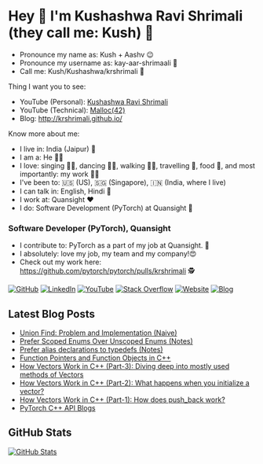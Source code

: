 # Hey 🙏 I'm Kushashwa Ravi Shrimali (they call me: Kush) 👋

- Pronounce my name as: Kush + Aashv 😉
- Pronounce my username as: kay-aar-shrimaali 🤍
- Call me: Kush/Kushashwa/krshrimali 💙

Thing I want you to see:

* YouTube (Personal): [Kushashwa Ravi Shrimali](http://youtube.com/c/kushashwaraviShrimali/)
* YouTube (Technical): [Malloc(42)](https://www.youtube.com/channel/UCV1XiuvBIXrs5qMvsyueqrg)
* Blog: http://krshrimali.github.io/

Know more about me:

- I live in: India (Jaipur) 🏡
- I am a: He 🕵️‍♂️
- I love: singing 👨‍🎤, dancing 👯‍♂️, walking 🚶‍♂️, travelling 🚀, food 🥫, and most importantly: my work 🧑‍💼
- I've been to: 🇺🇸 (US), 🇸🇬 (Singapore), 🇮🇳 (India, where I live)
- I can talk in: English, Hindi 🥇
- I work at: Quansight ❤️
- I do: Software Development (PyTorch) at Quansight 🤟

### Software Developer (PyTorch), Quansight

- I contribute to: PyTorch as a part of my job at Quansight. 🥁
- I absolutely: love my job, my team and my company!😍
- Check out my work here: https://github.com/pytorch/pytorch/pulls/krshrimali 🕵️

[![GitHub](https://img.shields.io/badge/GitHub-krshrimali-red)](https://github.com/krshrimali)
[![LinkedIn](https://img.shields.io/badge/LinkedIn-kushashwa-blue)](https://www.linkedin.com/in/kushashwa-ravi-shrimali-b6780152/)
[![YouTube](https://img.shields.io/badge/YouTube-kush-red)](https://youtube.com/c/kushashwaraviShrimali)
[![Stack Overflow](https://img.shields.io/badge/Stack&nbsp;Overflow-kushashwa-orange)](https://stackoverflow.com/users/2218021/kushashwa-ravi-shrimali)
[![Website](https://img.shields.io/badge/Website-krshrimali.github.io-green)](https://krshrimali.github.io/)
[![Blog](https://img.shields.io/badge/Blog-krshrimali.github.io/blog-yellowgreen)](https://krshrimali.github.io/blog/)

## Latest Blog Posts

<!-- BLOG-POST-LIST:START -->
- [Union Find: Problem and Implementation (Naive)](https://krshrimali.github.io/Union-Find-Problem-And-Impl/)
- [Prefer Scoped Enums Over Unscoped Enums (Notes)](https://krshrimali.github.io/Prefer-Scoped-Enums-Over-Unscoped-Enums/)
- [Prefer alias declarations to typedefs (Notes)](https://krshrimali.github.io/Alias-Declarations-over-Typedefs-CPP/)
- [Function Pointers and Function Objects in C++](https://krshrimali.github.io/Function-Pointers-And-Function-Objects-in-CPP/)
- [How Vectors Work in C++ (Part-3): Diving deep into mostly used methods of Vectors](https://krshrimali.github.io/How-Vectors-Work-in-C++-Part-3/)
- [How Vectors Work in C++ (Part-2): What happens when you initialize a vector?](https://krshrimali.github.io/How-Vectors-Work-in-C++-Part-2/)
- [How Vectors Work in C++ (Part-1): How does push_back work?](https://krshrimali.github.io/How-Vectors-Work-in-C++-Part-1/)
- [PyTorch C++ API Blogs](https://krshrimali.github.io/pytorch/)
<!-- BLOG-POST-LIST:END -->

## GitHub Stats

[![GitHub Stats](https://github-readme-stats.vercel.app/api?username=krshrimali&show_icons=true&icon_color=805AD5&text_color=718096&bg_color=ffffff00&hide_title=true&include_all_commits=true&count_private=true&hide_border=true)](https://krshrimali.github.io)

